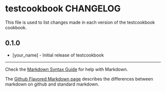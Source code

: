 # testcookbook CHANGELOG

This file is used to list changes made in each version of the testcookbook cookbook.

## 0.1.0
- [your_name] - Initial release of testcookbook

- - -
Check the [Markdown Syntax Guide](http://daringfireball.net/projects/markdown/syntax) for help with Markdown.

The [Github Flavored Markdown page](http://github.github.com/github-flavored-markdown/) describes the differences between markdown on github and standard markdown.
